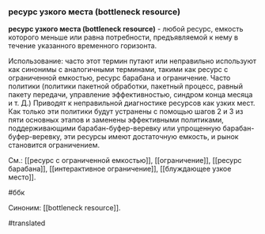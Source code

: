 ### ресурс узкого места (bottleneck resource)

**ресурс узкого места (bottleneck resource)** - любой ресурс, емкость которого меньше или равна потребности, предъявляемой к нему в течение указанного временного горизонта.

Использование: часто этот термин путают или неправильно используют как синонимы с аналогичными терминами, такими как ресурс с ограниченной емкостью, ресурс барабана и ограничение. Часто политики (политики пакетной обработки, пакетный процесс, равный пакету передачи, управление эффективностью, синдром конца месяца и т. Д.) Приводят к неправильной диагностике ресурсов как узких мест. Как только эти политики будут устранены с помощью шагов 2 и 3 из пяти основных этапов и заменены эффективными политиками, поддерживающими барабан-буфер-веревку или упрощенную барабан-буфер-веревку, эти ресурсы имеют достаточную емкость, и рынок становится ограничением.

См.: [[ресурс с ограниченной емкостью]], [[ограничение]], [[ресурс барабана]], [[интерактивное ограничение]], [[блуждающее узкое место]].

#ббк

Синоним: [[bottleneck resource]].

#translated
